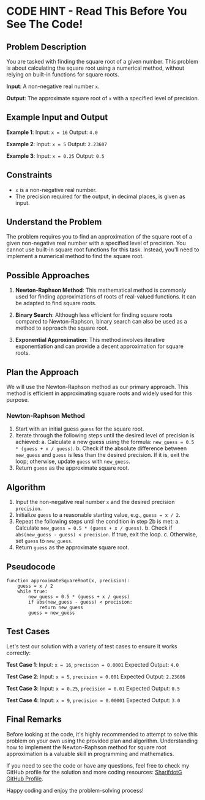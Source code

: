 # CODE HINT - Read This Before You See The Code!

## Problem Description

You are tasked with finding the square root of a given number. This problem is about calculating the square root using a numerical method, without relying on built-in functions for square roots.

**Input**: A non-negative real number `x`.

**Output**: The approximate square root of `x` with a specified level of precision.

## Example Input and Output

**Example 1**:
Input: `x = 16`
Output: `4.0`

**Example 2**:
Input: `x = 5`
Output: `2.23607`

**Example 3**:
Input: `x = 0.25`
Output: `0.5`

## Constraints

- `x` is a non-negative real number.
- The precision required for the output, in decimal places, is given as input.

## Understand the Problem

The problem requires you to find an approximation of the square root of a given non-negative real number with a specified level of precision. You cannot use built-in square root functions for this task. Instead, you'll need to implement a numerical method to find the square root.

## Possible Approaches

1. **Newton-Raphson Method**: This mathematical method is commonly used for finding approximations of roots of real-valued functions. It can be adapted to find square roots.

2. **Binary Search**: Although less efficient for finding square roots compared to Newton-Raphson, binary search can also be used as a method to approach the square root.

3. **Exponential Approximation**: This method involves iterative exponentiation and can provide a decent approximation for square roots.

## Plan the Approach

We will use the Newton-Raphson method as our primary approach. This method is efficient in approximating square roots and widely used for this purpose.

### Newton-Raphson Method

1. Start with an initial guess `guess` for the square root.
2. Iterate through the following steps until the desired level of precision is achieved:
   a. Calculate a new guess using the formula: `new_guess = 0.5 * (guess + x / guess)`.
   b. Check if the absolute difference between `new_guess` and `guess` is less than the desired precision. If it is, exit the loop; otherwise, update `guess` with `new_guess`.
3. Return `guess` as the approximate square root.

## Algorithm

1. Input the non-negative real number `x` and the desired precision `precision`.
2. Initialize `guess` to a reasonable starting value, e.g., `guess = x / 2`.
3. Repeat the following steps until the condition in step 2b is met:
   a. Calculate `new_guess = 0.5 * (guess + x / guess)`.
   b. Check if `abs(new_guess - guess) < precision`. If true, exit the loop.
   c. Otherwise, set `guess` to `new_guess`.
4. Return `guess` as the approximate square root.

## Pseudocode

```plaintext
function approximateSquareRoot(x, precision):
    guess = x / 2
    while true:
        new_guess = 0.5 * (guess + x / guess)
        if abs(new_guess - guess) < precision:
            return new_guess
        guess = new_guess
```

## Test Cases

Let's test our solution with a variety of test cases to ensure it works correctly:

**Test Case 1**:
Input: `x = 16`, `precision = 0.0001`
Expected Output: `4.0`

**Test Case 2**:
Input: `x = 5`, `precision = 0.001`
Expected Output: `2.23606`

**Test Case 3**:
Input: `x = 0.25`, `precision = 0.01`
Expected Output: `0.5`

**Test Case 4**:
Input: `x = 9`, `precision = 0.00001`
Expected Output: `3.0`

## Final Remarks

Before looking at the code, it's highly recommended to attempt to solve this problem on your own using the provided plan and algorithm. Understanding how to implement the Newton-Raphson method for square root approximation is a valuable skill in programming and mathematics.

If you need to see the code or have any questions, feel free to check my GitHub profile for the solution and more coding resources: [SharifdotG GitHub Profile](https://github.com/SharifdotG).

Happy coding and enjoy the problem-solving process!